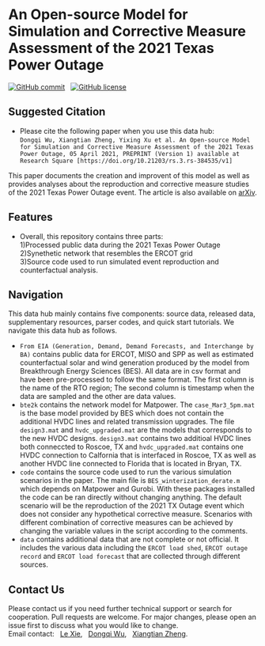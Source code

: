 # An Open-source Model for Simulation and Corrective Measure Assessment of the 2021 Texas Power Outage

[![GitHub commit](https://img.shields.io/github/last-commit/tamu-engineering-research/2021TXPowerOutage)](https://github.com/tamu-engineering-research/2021TXPowerOutage/commits/master) &nbsp;
[![GitHub license](https://img.shields.io/badge/license-MIT-yellow)](https://choosealicense.com/licenses/mit/)


## Suggested Citation 
- Please cite the following paper when you use this data hub:  
`
Dongqi Wu, Xiangtian Zheng, Yixing Xu et al. An Open-source Model for Simulation and Corrective Measure Assessment of the 2021 Texas Power Outage, 05 April 2021, PREPRINT (Version 1) available at Research Square [https://doi.org/10.21203/rs.3.rs-384535/v1]
`

This paper documents the creation and improvent of this model as well as provides analyses about the reproduction and corrective measure studies of the 2021 Texas Power Outage event. The article is also available on [arXiv](https://arxiv.org/abs/2104.04146).

## Features
- Overall, this repository contains three parts: \
1)Processed public data during the 2021 Texas Power Outage \
2)Synethetic network that resembles the ERCOT grid\
3)Source code used to run simulated event reproduction and counterfactual analysis.


## Navigation
This data hub mainly contains five components: source data, released data, supplementary resources, parser codes, and  quick start tutorials. We navigate this data hub as follows.

- `From EIA (Generation, Demand, Demand Forecasts, and Interchange by BA)` contains public data for ERCOT, MISO and SPP as well as estimated counterfactual solar and wind generation produced by the model from Breakthrough Energy Sciences (BES). All data are in csv format and have been pre-processed to follow the same format. The first column is the name of the RTO region; The second column is timestamp when the data are sampled and the other are data values.
- `bte2k` contains the network model for Matpower. The `case_Mar3_5pm.mat` is the base model provided by BES which does not contain the additional HVDC lines and related transmission upgrades. The file `design3.mat` and `hvdc_upgraded.mat` are the models that corresponds to the new HVDC designs. `design3.mat` contains two additioal HVDC lines both conneccted to Roscoe, TX and `hvdc_upgraded.mat` contains one HVDC connection to Calfornia that is interfaced in Roscoe, TX as well as another HVDC line connected to Florida that is located in Bryan, TX.
- `code` contains the source code used to run the various simulation scenarios in the paper. The main file is `BES_winterization_derate.m` which depends on Matpower and Gurobi. With these packages installed the code can be ran directly without changing anything. The default scenario will be the reproduction of the 2021 TX Outage event which does not consider any hypothetical corrective measure. Scenarios with different combination of corrective measures can be achieved by changing the variable values in the script according to the comments.
- `data` contains additional data that are not complete or not official. It includes the various data including the `ERCOT load shed`, `ERCOT outage record` and `ERCOT load forecast` that are collected through different sources.

## Contact Us
Please contact us if you need further technical support or search for cooperation. Pull requests are welcome. For major changes, please open an issue first to discuss what you would like to change.\
Email contact: &nbsp; [Le Xie](mailto:le.xie@tamu.edu?subject=[GitHub]%20TX_Outage), &nbsp; [Dongqi Wu](mailto:dqwu@tamu.edu?subject=[GitHub]%20TX_Outage), &nbsp; [Xiangtian Zheng](mailto:zxt0515@tamu.edu?subject=[GitHub]%20TX_Outage).
